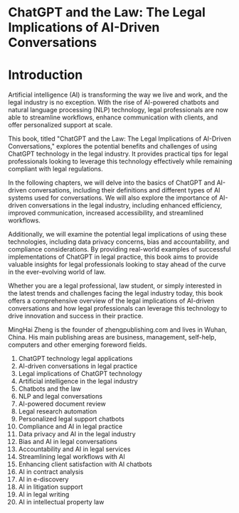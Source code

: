 # ChatGPT and the Law: The Legal Implications of AI-Driven Conversations

# Introduction

Artificial intelligence (AI) is transforming the way we live and work, and the legal industry is no exception. With the rise of AI-powered chatbots and natural language processing (NLP) technology, legal professionals are now able to streamline workflows, enhance communication with clients, and offer personalized support at scale.

This book, titled "ChatGPT and the Law: The Legal Implications of AI-Driven Conversations," explores the potential benefits and challenges of using ChatGPT technology in the legal industry. It provides practical tips for legal professionals looking to leverage this technology effectively while remaining compliant with legal regulations.

In the following chapters, we will delve into the basics of ChatGPT and AI-driven conversations, including their definitions and different types of AI systems used for conversations. We will also explore the importance of AI-driven conversations in the legal industry, including enhanced efficiency, improved communication, increased accessibility, and streamlined workflows.

Additionally, we will examine the potential legal implications of using these technologies, including data privacy concerns, bias and accountability, and compliance considerations. By providing real-world examples of successful implementations of ChatGPT in legal practice, this book aims to provide valuable insights for legal professionals looking to stay ahead of the curve in the ever-evolving world of law.

Whether you are a legal professional, law student, or simply interested in the latest trends and challenges facing the legal industry today, this book offers a comprehensive overview of the legal implications of AI-driven conversations and how legal professionals can leverage this technology to drive innovation and success in their practice.

MingHai Zheng is the founder of zhengpublishing.com and lives in Wuhan, China. His main publishing areas are business, management, self-help, computers and other emerging foreword fields.



1. ChatGPT technology legal applications
2. AI-driven conversations in legal practice
3. Legal implications of ChatGPT technology
4. Artificial intelligence in the legal industry
5. Chatbots and the law
6. NLP and legal conversations
7. AI-powered document review
8. Legal research automation
9. Personalized legal support chatbots
10. Compliance and AI in legal practice
11. Data privacy and AI in the legal industry
12. Bias and AI in legal conversations
13. Accountability and AI in legal services
14. Streamlining legal workflows with AI
15. Enhancing client satisfaction with AI chatbots
16. AI in contract analysis
17. AI in e-discovery
18. AI in litigation support
19. AI in legal writing
20. AI in intellectual property law


